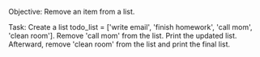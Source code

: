 Objective: Remove an item from a list.

Task:
Create a list todo_list = ['write email', 'finish homework', 'call mom', 'clean room'].
Remove 'call mom' from the list.
Print the updated list.
Afterward, remove 'clean room' from the list and print the final list.
